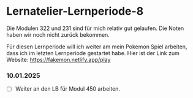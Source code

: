 # Lernatelier-Lernperiode-8

Die Modulen 322 und 231 sind für mich relativ gut gelaufen. Die Noten haben wir noch nicht zurück bekommen. 

Für diesen Lernperiode will ich weiter am mein Pokemon Spiel arbeiten, dass ich im letzten Lernperiode gestartet habe.
Hier ist der Link zum Website: https://fakemon.netlify.app/play

### 10.01.2025
- [ ] Weiter an den LB für Modul 450 arbeiten.
